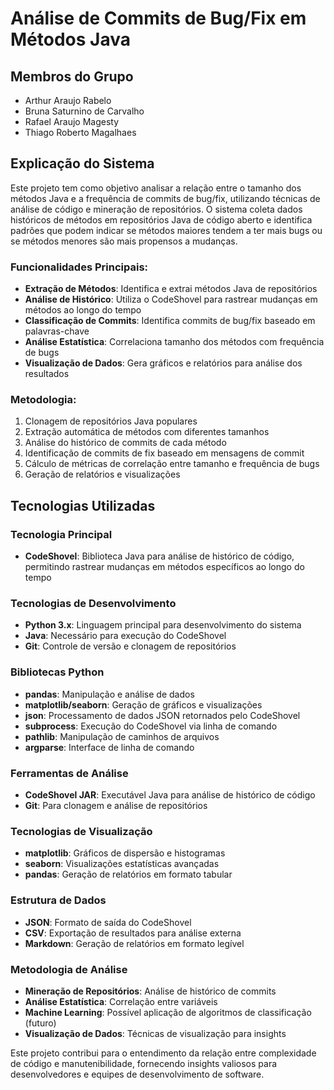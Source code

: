 # Análise de Commits de Bug/Fix em Métodos Java

## Membros do Grupo

 - Arthur Araujo Rabelo
 - Bruna Saturnino de Carvalho
 - Rafael Araujo Magesty
 - Thiago Roberto Magalhaes

## Explicação do Sistema

Este projeto tem como objetivo analisar a relação entre o tamanho dos métodos Java e a frequência de commits de bug/fix, utilizando técnicas de análise de código e mineração de repositórios. O sistema coleta dados históricos de métodos em repositórios Java de código aberto e identifica padrões que podem indicar se métodos maiores tendem a ter mais bugs ou se métodos menores são mais propensos a mudanças.

### Funcionalidades Principais:
- **Extração de Métodos**: Identifica e extrai métodos Java de repositórios
- **Análise de Histórico**: Utiliza o CodeShovel para rastrear mudanças em métodos ao longo do tempo
- **Classificação de Commits**: Identifica commits de bug/fix baseado em palavras-chave
- **Análise Estatística**: Correlaciona tamanho dos métodos com frequência de bugs
- **Visualização de Dados**: Gera gráficos e relatórios para análise dos resultados

### Metodologia:
1. Clonagem de repositórios Java populares
2. Extração automática de métodos com diferentes tamanhos
3. Análise do histórico de commits de cada método
4. Identificação de commits de fix baseado em mensagens de commit
5. Cálculo de métricas de correlação entre tamanho e frequência de bugs
6. Geração de relatórios e visualizações

## Tecnologias Utilizadas

### Tecnologia Principal
- **CodeShovel**: Biblioteca Java para análise de histórico de código, permitindo rastrear mudanças em métodos específicos ao longo do tempo

### Tecnologias de Desenvolvimento
- **Python 3.x**: Linguagem principal para desenvolvimento do sistema
- **Java**: Necessário para execução do CodeShovel
- **Git**: Controle de versão e clonagem de repositórios

### Bibliotecas Python
- **pandas**: Manipulação e análise de dados
- **matplotlib/seaborn**: Geração de gráficos e visualizações
- **json**: Processamento de dados JSON retornados pelo CodeShovel
- **subprocess**: Execução do CodeShovel via linha de comando
- **pathlib**: Manipulação de caminhos de arquivos
- **argparse**: Interface de linha de comando

### Ferramentas de Análise
- **CodeShovel JAR**: Executável Java para análise de histórico de código
- **Git**: Para clonagem e análise de repositórios

### Tecnologias de Visualização
- **matplotlib**: Gráficos de dispersão e histogramas
- **seaborn**: Visualizações estatísticas avançadas
- **pandas**: Geração de relatórios em formato tabular

### Estrutura de Dados
- **JSON**: Formato de saída do CodeShovel
- **CSV**: Exportação de resultados para análise externa
- **Markdown**: Geração de relatórios em formato legível

### Metodologia de Análise
- **Mineração de Repositórios**: Análise de histórico de commits
- **Análise Estatística**: Correlação entre variáveis
- **Machine Learning**: Possível aplicação de algoritmos de classificação (futuro)
- **Visualização de Dados**: Técnicas de visualização para insights

Este projeto contribui para o entendimento da relação entre complexidade de código e manutenibilidade, fornecendo insights valiosos para desenvolvedores e equipes de desenvolvimento de software.
